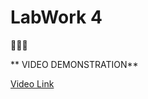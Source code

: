 # LabWork 4

:tada::tada::tada:  

** VIDEO DEMONSTRATION**

 [Video Link](https://youtu.be/lQkgIFmgm7E)
